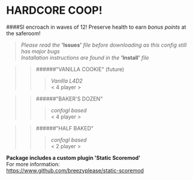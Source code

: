 # HARDCORE COOP!
####SI encroach in waves of 12! Preserve health to earn _bonus points_ at the saferoom!  
>*Please read the* **'Issues'** *file before downloading as this config still has major bugs*   
>*Installation instructions are found in the* **'Install'** *file*   

>>######"VANILLA COOKIE" (future)
>>>_Vanilla L4D2_  
>>>< 4 player >  
  
>>######"BAKER'S DOZEN"
>>>_confogl based_  
>>>< 4 player >  
  
>>######"HALF BAKED" 
>>>_confogl based_  
>>>< 2 player >  

**Package includes a custom plugin 'Static Scoremod'**  
For more information:  
https://www.github.com/breezyplease/static-scoremod


